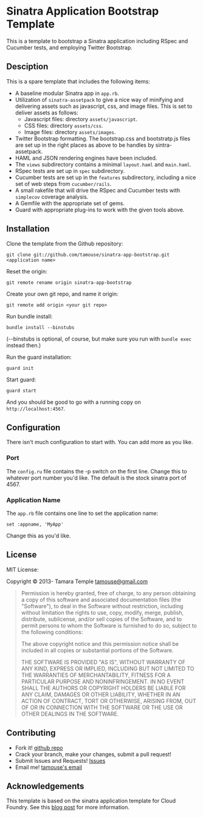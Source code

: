 # Sinatra Application Bootstrap Template

This is a template to bootstrap a Sinatra application including RSpec and Cucumber tests, and employing Twitter Bootstrap.

## Desciption

This is a spare template that includes the following items:

* A baseline modular Sinatra app in `app.rb`.
* Utilization of `sinatra-assetpack` to give a nice way of minifying and delivering assets such as javascript, css, and image files. This is set to deliver assets as follows:
    * Javascript files: directory `assets/javascript`.
    * CSS files: directory `assets/css`.
    * Image files: directory `assets/images`.
* Twitter Bootstrap formatting. The bootstrap.css and bootstratp.js files are set up in the right places as above to be handles by sintra-assetpack.
* HAML and JSON rendering engines have been included.
* The `views` subdirectory contains a minimal `layout.haml` and `main.haml`.
* RSpec tests are set up in `spec` subdirectory.
* Cucumber tests are set up in the `features` subdirectory, including a nice set of web steps from `cucumber/rails`.
* A small rakefile that will drive the RSpec and Cucumber tests with `simplecov` coverage analysis.
* A Gemfile with the appropriate set of gems.
* Guard with appropriate plug-ins to work with the given tools above.

## Installation

Clone the template from the Github repository:

    git clone git://github.com/tamouse/sinatra-app-bootstrap.git <application name>

Reset the origin:

    git remote rename origin sinatra-app-bootstrap

Create your own git repo, and name it origin:

    git remote add origin <your git repo>

Run bundle install:

    bundle install --binstubs

(--binstubs is optional, of course, but make sure you run with `bundle
exec` instead then.)

Run the guard installation:

    guard init

Start guard:

    guard start

And you should be good to go with a running copy on `http://localhost:4567`.

## Configuration

There isn't much configuration to start with. You can add more as you like.

### Port

The `config.ru` file contains the -p switch on the first line. Change this to whatever port number you'd like. The default is the stock sinatra port of 4567.

### Application Name

The `app.rb` file contains one line to set the application name:

    set :appname, 'MyApp'

Change this as you'd like.

## License

MIT License:

Copyright &copy; 2013- Tamara Temple <tamouse@gmail.com>

> Permission is hereby granted, free of charge, to any person obtaining a copy of this software and associated documentation files (the "Software"), to deal in the Software without restriction, including without limitation the rights to use, copy, modify, merge, publish, distribute, sublicense, and/or sell copies of the Software, and to permit persons to whom the Software is furnished to do so, subject to the following conditions:
> 
> The above copyright notice and this permission notice shall be included in all copies or substantial portions of the Software.
> 
> THE SOFTWARE IS PROVIDED "AS IS", WITHOUT WARRANTY OF ANY KIND, EXPRESS OR IMPLIED, INCLUDING BUT NOT LIMITED TO THE WARRANTIES OF MERCHANTABILITY, FITNESS FOR A PARTICULAR PURPOSE AND NONINFRINGEMENT. IN NO EVENT SHALL THE AUTHORS OR COPYRIGHT HOLDERS BE LIABLE FOR ANY CLAIM, DAMAGES OR OTHER LIABILITY, WHETHER IN AN ACTION OF CONTRACT, TORT OR OTHERWISE, ARISING FROM, OUT OF OR IN CONNECTION WITH THE SOFTWARE OR THE USE OR OTHER DEALINGS IN THE SOFTWARE.


## Contributing

* Fork it! [github repo](https://github.com/tamouse/sinatra-app-bootstrap)
* Crack your branch, make your changes, submit a pull request!
* Submit Issues and Requests! [Issues](https://github.com/tamouse/sinatra-app-bootstrap/issues)
* Email me! [tamouse's email](mailto:tamouse@gmail.com)

## Acknowledgements

This template is based on the sinatra application template for Cloud Foundry.  See this [blog post](http://blog.codenursery.com/2011/11/rake-file-for-sinatra-app-on-cloud.html) for more information.
